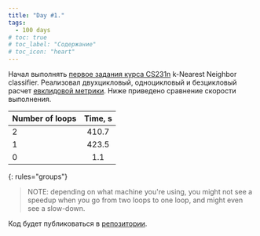 ```yaml
---
title: "Day #1."
tags:
  - 100 days
# toc: true
# toc_label: "Содержание"
# toc_icon: "heart"
---
```


Начал выполнять [первое задания курса CS231n](http://cs231n.github.io/assignments2019/assignment1/) k-Nearest Neighbor classifier. Реализовал двухцикловый, одноцикловый и безцикловый расчет [евклидовой метрики](https://en.wikipedia.org/wiki/Euclidean_distance). Ниже приведено сравнение скорости выполнения.

| Number of loops | Time, s |
|:--------|:-------:|
| 2   | 410.7  |
| 1   | 423.5  |
| 0   | 1.1   |
{: rules="groups"}

> NOTE: depending on what machine you're using, you might not see a speedup when you go from two loops to one loop, and might even see a slow-down.

Код будет публиковаться в [репозитории](https://github.com/ningeen/stanford_cs231n).
